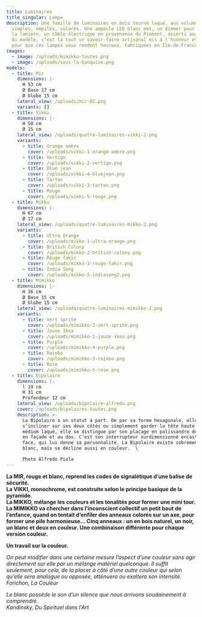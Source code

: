```yaml
---
title: Luminaires
title_singular: Lampe
description: Une famille de luminaires en bois tourné laqué, aux volumes
  simples, empilés, colorés. Une ampoule LED blanc mat, un dimmer pour moduler
  la lumière, un câble électrique en provenance du Piémont, assorti aux couleurs
  du modèle, c’est là tout un savoir-faire artisanal mis à l’honneur et pensé
  pour que ces lampes vous rendent heureux. Fabriquées en Ile-de-France.
images:
  - image: /uploads/mimikko-toutes.png
  - image: /uploads/sous-la-banquise.png
models:
  - title: Mir
    dimensions: |-
      H 53 cm  
      Ø Base 17 cm  
      Ø Globe 15 cm
    lateral_view: /uploads/mir-02.png
    variants: []
  - title: Vikki
    dimensions: |-
      H 50 cm  
      Ø 15 cm
    lateral_view: /uploads/quatre-luminaires-vikki-2.png
    variants:
      - title: Orange amère
        cover: /uploads/vikki-1-orange-amere.png
      - title: Vertigo
        cover: /uploads/vikki-2-vertigo.png
      - title: Blue jean
        cover: /uploads/vikki-4-bluejean.png
      - title: Tartan
        cover: /uploads/vikki-3-tartan.png
      - title: Rouge
        cover: /uploads/vikki-5-rouge.png
  - title: Mikko
    dimensions: |-
      H 67 cm  
      Ø 17 cm
    lateral_view: /uploads/quatre-luminaires-mikko-2.png
    variants:
      - title: Ultra Orange
        cover: /uploads/mikko-1-ultra-orange.png
      - title: British Colony
        cover: /uploads/mikko-2-british-colony.png
      - title: Rouge fakir
        cover: /uploads/mikko-3-rouge-fakir.png
      - title: India Song
        cover: /uploads/mikko-5-indiasong2.png
  - title: Mimikko
    dimensions: |-
      H 36 cm  
      Ø Base 15 cm  
      Ø Globe 15 cm
    lateral_view: /uploads/quatre-luminaires-mimikko-2.png
    variants:
      - title: Vert sprite
        cover: /uploads/mimikko-2-vert-sprite.png
      - title: Jaune Ikea
        cover: /uploads/mimikko-1-jaune-ikea.png
      - title: Purple
        cover: /uploads/mimikko-4-purple.png
      - title: Rainbo
        cover: /uploads/mimikko-3-rainbo.png
      - title: Rose
        cover: /uploads/mimikko-5-rose.png
  - title: Bipolaire
    dimensions: |-
      l 19 cm  
      H 31 cm  
      Profondeur 12 cm
    lateral_view: /uploads/bipolaire-alfredo.png
    cover: /uploads/bipolaires-toutes.png
    description: >-
      La Bipolaire a un statut à part. De par sa forme hexagonale, elle peut
      s’incliner sur ses deux côtés ou simplement garder la tête haute. Tout en
      médium laqué, elle se distingue par son placage en palissandre des Indes,
      en façade et au dos. C’est son interrupteur surdimensionné encastré sur la
      face, qui lui donne sa personnalité. La Bipolaire existe sobrement en
      blanc, mais se décline aussi en couleur.  \

      Photo Alfredo Piola
---
```

**La MIR, rouge et blanc, reprend les codes de signalétique d’une balise de sécurité.**\
**La VIKKI, monochrome, est construite selon le principe basique de la pyramide.**\
**La MIKKO, mélange les couleurs et les tonalités pour former une mini tour.**\
**La MIMIKKO va chercher dans l’inconscient collectif un petit bout de l’enfance, quand on tentait d’enfiler des anneaux colorés sur un axe, pour former une pile harmonieuse… Cinq anneaux : un en bois naturel, un noir, un blanc et deux en couleur. Une combinaison différente pour chaque version couleur.**

**Un travail sur la couleur.**

*On peut modifier dans une certaine mesure l’aspect d’une couleur sans agir directement sur elle par un mélange matériel quelconque. Il suffit seulement, pour cela, de la placer à côté d’une autre couleur qui selon qu’elle sera analogue ou opposée, atténuera ou exaltera son intensité.*\
*Forichon, La Couleur*

*Le blanc possède le son d’un silence que nous arrivons soudainement à comprendre.*\
*Kandinsky, Du Spirituel dans l'Art*